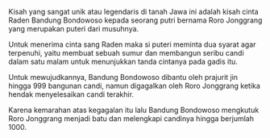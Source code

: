 Kisah yang sangat unik atau legendaris di tanah Jawa ini adalah kisah cinta Raden Bandung Bondowoso kepada seorang putri bernama Roro Jonggrang yang merupakan puteri dari musuhnya.

Untuk menerima cinta sang Raden maka si puteri meminta dua syarat agar terpenuhi, yaitu membuat sebuah sumur dan membangun seribu candi dalam satu malam untuk menunjukkan tanda cintanya pada gadis itu.

Untuk mewujudkannya, Bandung Bondowoso dibantu oleh prajurit jin hingga 999 bangunan candi, namun digagalkan oleh Roro Jonggrang ketika hendak menyelesaikan candi terakhir.

Karena kemarahan atas kegagalan itu lalu Bandung Bondowoso mengkutuk Roro Jonggrang menjadi batu dan melengkapi candinya hingga berjumlah 1000. 